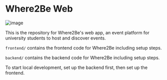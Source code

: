 # Where2Be Web

![image](https://github.com/MomentEvents/Where2Be-Web/assets/59634395/d9638b51-e1a0-476b-b66a-61dba0d2c13a)

This is the repository for Where2Be's web app, an event platform for university students to host and discover events.

`frontend/` contains the frontend code for Where2Be including setup steps.

`backend/` contains the backend code for Where2Be including setup steps.

To start local development, set up the backend first, then set up the frontend.

